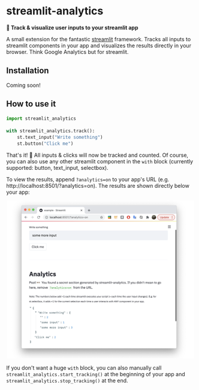 # streamlit-analytics

**👀 Track & visualize user inputs to your streamlit app**

A small extension for the fantastic [streamlit](https://www.streamlit.io/) framework.
Tracks all inputs to streamlit components in your app and visualizes the results 
directly in your browser. Think Google Analytics but for streamlit.


## Installation

Coming soon!


## How to use it

```python
import streamlit_analytics

with streamlit_analytics.track():
    st.text_input("Write something")
    st.button("Click me")
```

That's it! 🎈 All inputs & clicks will now be tracked and counted. Of course, you
can also use any other streamlit component in the `with` block (currently supported:
button, text_input, selectbox). 

To view the results, append `?analytics=on` to your app's URL 
(e.g. http://localhost:8501/?analytics=on). The results are shown directly below your 
app:

<p align="center">
    <img src="images/example.png" width=500>
</p>

If you don't want a huge `with` block, you can also manually call 
`streamlit_analytics.start_tracking()` at the beginning of your app and
`streamlit_analytics.stop_tracking()` at the end.
